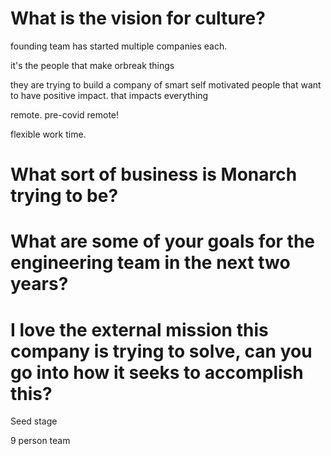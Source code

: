 # What is the vision for culture?

founding team has started multiple companies each.

it's the people that make orbreak things

they are trying to build a company of smart self motivated people that want to have positive impact. that impacts everything

remote. pre-covid remote!

flexible work time.

# What sort of business is Monarch trying to be?

# What are some of your goals for the engineering team in the next two years?

# I love the external mission this company is trying to solve, can you go into how it seeks to accomplish this? 


Seed stage 

9 person team

